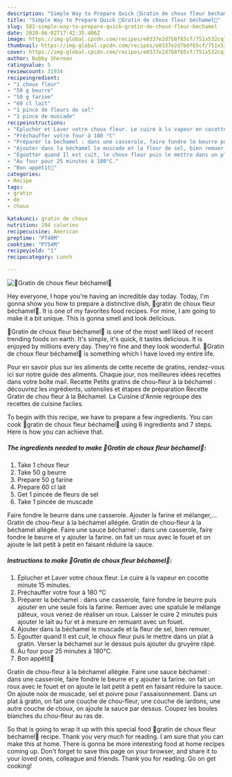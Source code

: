 ```yaml
---
description: "Simple Way to Prepare Quick 🔸Gratin de choux fleur béchamel🔸"
title: "Simple Way to Prepare Quick 🔸Gratin de choux fleur béchamel🔸"
slug: 582-simple-way-to-prepare-quick-gratin-de-choux-fleur-bechamel
date: 2020-06-02T17:42:35.406Z
image: https://img-global.cpcdn.com/recipes/e0337e2d7b8f65cf/751x532cq70/🔸gratin-de-choux-fleur-bechamel🔸-photo-principale-de-la-recette.jpg
thumbnail: https://img-global.cpcdn.com/recipes/e0337e2d7b8f65cf/751x532cq70/🔸gratin-de-choux-fleur-bechamel🔸-photo-principale-de-la-recette.jpg
cover: https://img-global.cpcdn.com/recipes/e0337e2d7b8f65cf/751x532cq70/🔸gratin-de-choux-fleur-bechamel🔸-photo-principale-de-la-recette.jpg
author: Bobby Sherman
ratingvalue: 5
reviewcount: 31934
recipeingredient:
- "1 choux fleur"
- "50 g beurre"
- "50 g farine"
- "60 cl lait"
- "1 pince de fleurs de sel"
- "1 pince de muscade"
recipeinstructions:
- "Éplucher et Laver votre choux fleur. Le cuire à ls vapeur en cocotte minute 15 minutes."
- "Préchauffer votre four à 180 °C"
- "Préparer la béchamel : dans une casserole, faire fondre le beurre puis ajouter en une seule fois la farine. Remuer avec une spatule le mélange pâteux, vous venez de réaliser un roux. Laisser le cuire 2 minutes puis ajouter le lait au fur et à mesure en remuant avec un fouet."
- "Ajouter dans la béchamel le muscade et la fleur de sel, bien remuer."
- "Égoutter quand Il est cuit, le choux fleur puis le mettre dans un plat à gratin. Verser la béchamel sur le dessus puis ajouter du gruyère râpé."
- "Au four pour 25 minutes à 180°C."
- "Bon appétit🍴"
categories:
- Recipe
tags:
- gratin
- de
- choux

katakunci: gratin de choux 
nutrition: 194 calories
recipecuisine: American
preptime: "PT40M"
cooktime: "PT54M"
recipeyield: "1"
recipecategory: Lunch

---
```



![🔸Gratin de choux fleur béchamel🔸](https://img-global.cpcdn.com/recipes/e0337e2d7b8f65cf/751x532cq70/🔸gratin-de-choux-fleur-bechamel🔸-photo-principale-de-la-recette.jpg)

Hey everyone, I hope you're having an incredible day today. Today, I'm gonna show you how to prepare a distinctive dish, 🔸gratin de choux fleur béchamel🔸. It is one of my favorites food recipes. For mine, I am going to make it a bit unique. This is gonna smell and look delicious.

🔸Gratin de choux fleur béchamel🔸 is one of the most well liked of recent trending foods on earth. It's simple, it's quick, it tastes delicious. It is enjoyed by millions every day. They're fine and they look wonderful. 🔸Gratin de choux fleur béchamel🔸 is something which I have loved my entire life.

Pour en savoir plus sur les aliments de cette recette de gratins, rendez-vous ici sur notre guide des aliments. Chaque jour, nos meilleures idées recettes dans votre boîte mail. Recette Petits gratins de chou-fleur à la béchamel : découvrez les ingrédients, ustensiles et étapes de préparation Recette Gratin de chou fleur à la Béchamel. La Cuisine d&#39;Annie regroupe des recettes de cuisine faciles.


To begin with this recipe, we have to prepare a few ingredients. You can cook 🔸gratin de choux fleur béchamel🔸 using 6 ingredients and 7 steps. Here is how you can achieve that.

<!--inarticleads1-->

##### The ingredients needed to make 🔸Gratin de choux fleur béchamel🔸:

1. Take 1 choux fleur
1. Take 50 g beurre
1. Prepare 50 g farine
1. Prepare 60 cl lait
1. Get 1 pincée de fleurs de sel
1. Take 1 pincée de muscade


Faire fondre le beurre dans une casserole. Ajouter la farine et mélanger,… Gratin de chou-fleur à la béchamel allégée. Gratin de chou-fleur à la béchamel allégée. Faire une sauce béchamel : dans une casserole, faire fondre le beurre et y ajouter la farine. on fait un roux avec le fouet et on ajoute le lait petit à petit en faisant réduire la sauce. 

<!--inarticleads2-->

##### Instructions to make 🔸Gratin de choux fleur béchamel🔸:

1. Éplucher et Laver votre choux fleur. Le cuire à ls vapeur en cocotte minute 15 minutes.
1. Préchauffer votre four à 180 °C
1. Préparer la béchamel : dans une casserole, faire fondre le beurre puis ajouter en une seule fois la farine. Remuer avec une spatule le mélange pâteux, vous venez de réaliser un roux. Laisser le cuire 2 minutes puis ajouter le lait au fur et à mesure en remuant avec un fouet.
1. Ajouter dans la béchamel le muscade et la fleur de sel, bien remuer.
1. Égoutter quand Il est cuit, le choux fleur puis le mettre dans un plat à gratin. Verser la béchamel sur le dessus puis ajouter du gruyère râpé.
1. Au four pour 25 minutes à 180°C.
1. Bon appétit🍴


Gratin de chou-fleur à la béchamel allégée. Faire une sauce béchamel : dans une casserole, faire fondre le beurre et y ajouter la farine. on fait un roux avec le fouet et on ajoute le lait petit à petit en faisant réduire la sauce. On ajoute noix de muscade, sel et poivre pour l&#39;assaisonnement. Dans un plat à gratin, on fait une couche de chou-fleur, une couche de lardons, une autre couche de choux, on ajoute la sauce par dessus. Coupez les boules blanches du chou-fleur au ras de. 

So that is going to wrap it up with this special food 🔸gratin de choux fleur béchamel🔸 recipe. Thank you very much for reading. I am sure that you can make this at home. There is gonna be more interesting food at home recipes coming up. Don't forget to save this page on your browser, and share it to your loved ones, colleague and friends. Thank you for reading. Go on get cooking!
